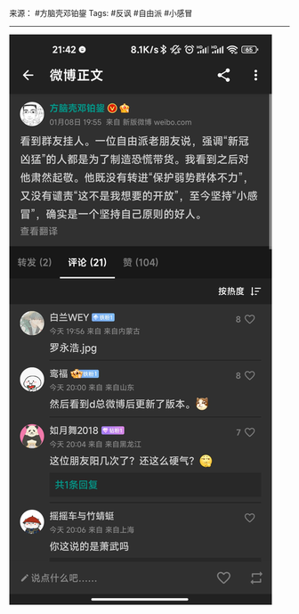 来源： #方脑壳邓铂鋆
Tags: #反讽 #自由派 #小感冒
***
![](https://raw.githubusercontent.com/bluntvoice/mypic/main/Screenshot_20230108214218.jpg)